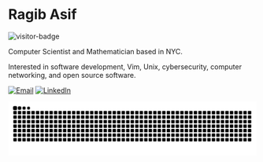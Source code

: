 # Ragib Asif

![visitor-badge](https://visitor-badge.laobi.icu/badge?page_id=ragibasif.ragibasif&left_color=darkslategrey&right_color=darkgreen&left_text=Visitors)

Computer Scientist and Mathematician based in NYC.

Interested in software development, Vim, Unix, cybersecurity, computer networking,
and open source software.

[![Email](https://img.shields.io/badge/Email-b868bd?logo=maildotru&logoColor=white&style=for-the-badge)](mailto:ragib.asif30@myhunter.cuny.edu)
[![LinkedIn](https://img.shields.io/badge/LinkedIn-1179af?logo=linkedin&logoColor=white&style=for-the-badge)](https://www.linkedin.com/in/ragibasif/)

![Snake animation](https://raw.githubusercontent.com/ragibasif/ragibasif/output/snake.svg)
